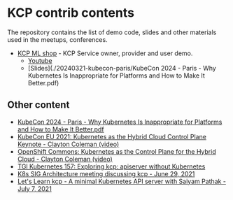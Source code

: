 # KCP contrib contents

The repository contains the list of demo code, slides and other materials used in the meetups, conferences.

- [KCP ML shop](./20240321-kubecon-paris/) - KCP Service owner, provider and user
demo. 
    - [Youtube](https://www.youtube.com/watch?v=7op_r9R0fCo)
    - [Slides](./20240321-kubecon-paris/KubeCon 2024 - Paris - Why Kubernetes Is Inappropriate for Platforms and How to Make It Better.pdf)


## Other content

- [KubeCon 2024 - Paris - Why Kubernetes Is Inappropriate for Platforms and How to Make It Better.pdf](https://www.youtube.com/watch?v=7op_r9R0fCo)
- [KubeCon EU 2021: Kubernetes as the Hybrid Cloud Control Plane Keynote - Clayton Coleman (video)](https://www.youtube.com/watch?v=oaPBYUfdFE8)
- [OpenShift Commons: Kubernetes as the Control Plane for the Hybrid Cloud - Clayton Coleman (video)](https://www.youtube.com/watch?v=Y3Y11Aj_01I)
- [TGI Kubernetes 157: Exploring kcp: apiserver without Kubernetes](https://youtu.be/FD_kY3Ey2pI)
- [K8s SIG Architecture meeting discussing kcp - June 29, 2021](https://www.youtube.com/watch?v=YrdAYoo-UQQ)
- [Let's Learn kcp - A minimal Kubernetes API server with Saiyam Pathak - July 7, 2021](https://www.youtube.com/watch?v=M4mn_LlCyzk)

